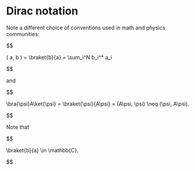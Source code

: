 # Dirac notation

Note a different choice of conventions used in math and physics
communities:

$$

( a, b ) = \braket{b}{a} = \sum_i^N b_i^* a_i

 $$

and

$$

\bra{\psi}A\ket{\psi} = \braket{\psi}{A\psi} =
(A\psi, \psi) \neq (\psi, A\psi).

 $$

Note that

$$

\braket{b}{a} \in \mathbb{C}.

 $$
